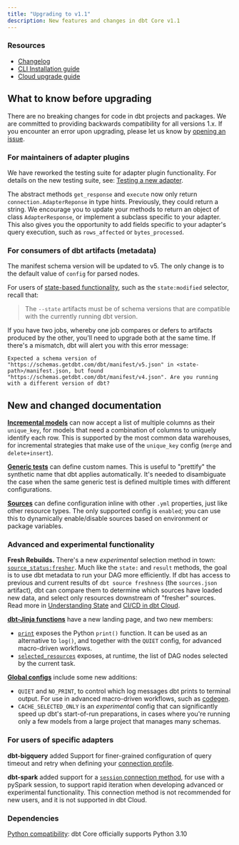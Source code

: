 ```yaml
---
title: "Upgrading to v1.1"
description: New features and changes in dbt Core v1.1
---
```

### Resources

- [Changelog](https://github.com/dbt-labs/dbt-core/blob/1.1.latest/CHANGELOG.md)
- [CLI Installation guide](/docs/core/installation)
- [Cloud upgrade guide](/docs/dbt-versions/upgrade-core-in-cloud)

## What to know before upgrading

There are no breaking changes for code in dbt projects and packages. We are committed to providing backwards compatibility for all versions 1.x. If you encounter an error upon upgrading, please let us know by [opening an issue](https://github.com/dbt-labs/dbt-core/issues/new).

### For maintainers of adapter plugins

We have reworked the testing suite for adapter plugin functionality. For details on the new testing suite, see: [Testing a new adapter](/guides/dbt-ecosystem/adapter-development/4-testing-a-new-adapter).

The abstract methods `get_response` and `execute` now only return `connection.AdapterReponse` in type hints. Previously, they could return a string. We encourage you to update your methods to return an object of class `AdapterResponse`, or implement a subclass specific to your adapter. This also gives you the opportunity to add fields specific to your adapter's query execution, such as `rows_affected` or `bytes_processed`.

### For consumers of dbt artifacts (metadata)

The manifest schema version will be updated to v5. The only change is to the default value of `config` for parsed nodes.

For users of [state-based functionality](/docs/deploy/about-state), such as the `state:modified` selector, recall that:

> The `--state` artifacts must be of schema versions that are compatible with the currently running dbt version.

If you have two jobs, whereby one job compares or defers to artifacts produced by the other, you'll need to upgrade both at the same time. If there's a mismatch, dbt will alert you with this error message:

```
Expected a schema version of "https://schemas.getdbt.com/dbt/manifest/v5.json" in <state-path>/manifest.json, but found "https://schemas.getdbt.com/dbt/manifest/v4.json". Are you running with a different version of dbt?
```

## New and changed documentation

[**Incremental models**](/docs/build/incremental-models) can now accept a list of multiple columns as their `unique_key`, for models that need a combination of columns to uniquely identify each row. This is supported by the most common <Term id="data-warehouse">data warehouses</Term>, for incremental strategies that make use of the `unique_key` config (`merge` and `delete+insert`).

[**Generic tests**](/reference/resource-properties/tests) can define custom names. This is useful to "prettify" the synthetic name that dbt applies automatically. It's needed to disambiguate the case when the same generic test is defined multiple times with different configurations.

[**Sources**](/reference/source-properties) can define configuration inline with other `.yml` properties, just like other resource types. The only supported config is `enabled`; you can use this to dynamically enable/disable sources based on environment or package variables.

### Advanced and experimental functionality

**Fresh Rebuilds.** There's a new _experimental_ selection method in town: [`source_status:fresher`](/reference/node-selection/methods#the-source_status-method). Much like the `state:` and `result` methods, the goal is to use dbt metadata to run your DAG more efficiently. If dbt has access to previous and current results of `dbt source freshness` (the `sources.json` artifact), dbt can compare them to determine which sources have loaded new data, and select only resources downstream of "fresher" sources. Read more in [Understanding State](/docs/deploy/about-state) and [CI/CD in dbt Cloud](/docs/deploy/cloud-ci-job).


[**dbt-Jinja functions**](/reference/dbt-jinja-functions) have a new landing page, and two new members:
- [`print`](/reference/dbt-jinja-functions/print) exposes the Python `print()` function. It can be used as an alternative to `log()`, and together with the `QUIET` config, for advanced macro-driven workflows.
- [`selected_resources`](/reference/dbt-jinja-functions/selected_resources) exposes, at runtime, the list of DAG nodes selected by the current task.

[**Global configs**](/reference/global-configs) include some new additions:

- `QUIET` and `NO_PRINT`, to control which log messages dbt prints to terminal output. For use in advanced macro-driven workflows, such as [codegen](https://hub.getdbt.com/dbt-labs/codegen/latest/).
- `CACHE_SELECTED_ONLY` is an _experimental_ config that can significantly speed up dbt's start-of-run preparations, in cases where you're running only a few models from a large project that manages many schemas.

### For users of specific adapters

**dbt-bigquery** added Support for <Term id="grain">finer-grained</Term> configuration of query timeout and retry when defining your [connection profile](/reference/warehouse-setups/bigquery-setup).

**dbt-spark** added support for a [`session` connection method](/reference/warehouse-setups/spark-setup#session), for use with a pySpark session, to support rapid iteration when developing advanced or experimental functionality. This connection method is not recommended for new users, and it is not supported in dbt Cloud.

### Dependencies

[Python compatibility](/faqs/Core/install-python-compatibility): dbt Core officially supports Python 3.10
